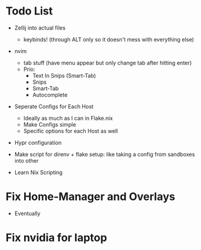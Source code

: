# Todo List

- Zellij into actual files
  - keybinds! (through ALT only so it doesn't mess with everything else)

- nvim
  - tab stuff (have menu appear but only change tab after hitting enter)
  - Prio:
    - Text In Snips (Smart-Tab)
    - Snips
    - Smart-Tab
    - Autocomplete

- Seperate Configs for Each Host
  - Ideally as much as I can in Flake.nix
  - Make Configs simple
  - Specific options for each Host as well

- Hypr configuration

- Make script for direnv + flake setup: like taking a config from sandboxes into other

- Learn Nix Scripting

# Fix Home-Manager and Overlays
- Eventually

# Fix nvidia for laptop
